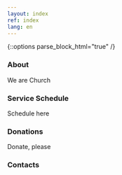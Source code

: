 ```yaml
---
layout: index
ref: index
lang: en
---
```

{::options parse_block_html="true" /}

### About

We are Church

### Service Schedule

Schedule here

### Donations

Donate, please

### Contacts

